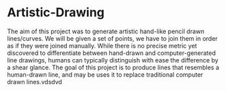 # Artistic-Drawing
The aim of this project was to generate artistic hand-like pencil drawn lines/curves. We
will be given a set of points, we have to join them in order as if they were joined manually.
While there is no precise metric yet discovered to differentiate between hand-drawn and
computer-generated line drawings, humans can typically distinguish with ease the difference by
a shear glance.
The goal of this project is to produce lines that resembles a human-drawn line, and may
be uses it to replace traditional computer drawn lines.vdsdvd
